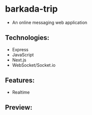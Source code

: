 # barkada-trip
- An online messaging web application

## Technologies:
- Express
- JavaScript
- Next.js
- WebSocket/Socket.io

## Features:
- Realtime

## Preview: